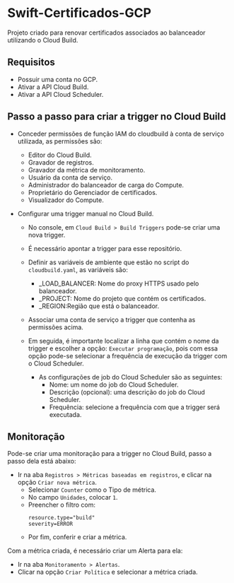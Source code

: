 # Swift-Certificados-GCP

Projeto criado para renovar certificados associados ao balanceador utilizando o Cloud Build.

## Requisitos
- Possuir uma conta no GCP.
- Ativar a API Cloud Build.
- Ativar a API Cloud Scheduler.

## Passo a passo para criar a trigger no Cloud Build

- Conceder permissões de função IAM do cloudbuild à conta de serviço utilizada, as permissões são:
    - Editor do Cloud Build.
    - Gravador de registros.
    - Gravador da métrica de monitoramento.
    - Usuário da conta de serviço.
    - Administrador do balanceador de carga do Compute.
    - Proprietário do Gerenciador de certificados.
    - Visualizador do Compute.

- Configurar uma trigger manual no Cloud Build.
    - No console, em ```Cloud Build > Build Triggers``` pode-se criar uma nova trigger. 

    - É necessário apontar a trigger para esse repositório.

    - Definir as variáveis de ambiente que estão no script do ```cloudbuild.yaml```, as variáveis são:
        - _LOAD_BALANCER: Nome do proxy HTTPS usado ​​pelo balanceador.
        - _PROJECT: Nome do projeto que contém os certificados.
        - _REGION:Região que está o balanceador.
    
    - Associar uma conta de serviço a trigger que contenha as permissões acima.

    - Em seguida, é importante localizar a linha que contém o nome da trigger e escolher a opção: ```Executar programação```, pois com essa opção pode-se selecionar a frequência de execução da trigger com o Cloud Scheduler.
        - As configurações de job do Cloud Scheduler são as seguintes:
            - Nome: um nome do job do Cloud Scheduler.
            - Descrição (opcional): uma descrição do job do Cloud Scheduler.
            - Frequência: selecione a frequência com que a trigger será executada.

## Monitoração

Pode-se criar uma monitoração para a trigger no Cloud Build, passo a passo dela está abaixo:

- Ir na aba ```Registros > Métricas baseadas em registros```, e clicar na opção ```Criar nova métrica```.
    - Selecionar ```Counter``` como o Tipo de métrica.
    - No campo ```Unidades```, colocar ```1```.
    - Preencher o filtro com: 
        ```
        resource.type="build" 
        severity=ERROR 
        ```
    - Por fim, conferir e criar a métrica.

Com a métrica criada, é necessário criar um Alerta para ela:
- Ir na aba ```Monitoramento > Alertas```.
- Clicar na opção ```Criar Política``` e selecionar a métrica criada.